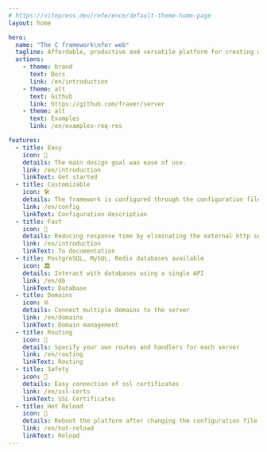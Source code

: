 ```yaml
---
# https://vitepress.dev/reference/default-theme-home-page
layout: home

hero:
  name: "The C framework\nfor web"
  tagline: Affordable, productive and versatile platform for creating web resources. (Alpha version)
  actions:
    - theme: brand
      text: Docs
      link: /en/introduction
    - theme: alt
      text: Github
      link: https://github.com/fraxer/server
    - theme: alt
      text: Examples
      link: /en/examples-req-res

features:
  - title: Easy
    icon: 🤯
    details: The main design goal was ease of use.
    link: /en/introduction
    linkText: Get started
  - title: Customizable
    icon: 🛠️
    details: The framework is configured through the configuration file
    link: /en/config
    linkText: Configuration description
  - title: Fast
    icon: 💨
    details: Reducing response time by eliminating the external http server and using a compiled language
    link: /en/introduction
    linkText: To documentation
  - title: PostgreSQL, MySQL, Redis databases available
    icon: 🏛️
    details: Interact with databases using a single API
    link: /en/db
    linkText: Database
  - title: Domains
    icon: 🌐
    details: Connect multiple domains to the server
    link: /en/domains
    linkText: Domain management
  - title: Routing
    icon: 🧭
    details: Specify your own routes and handlers for each server
    link: /en/routing
    linkText: Routing
  - title: Safety
    icon: 🔐
    details: Easy connection of ssl certificates
    link: /en/ssl-certs
    linkText: SSL Certificates
  - title: Hot Reload
    icon: 🔄
    details: Reboot the platform after changing the configuration file without interruption
    link: /en/hot-reload
    linkText: Reload
---
```


